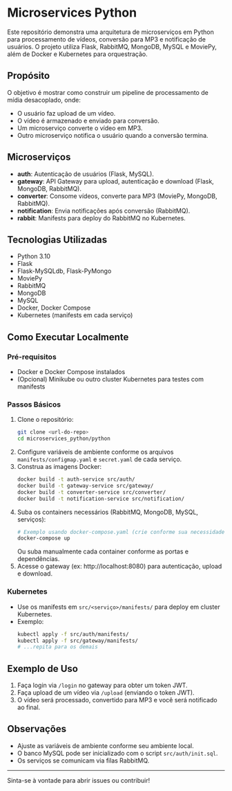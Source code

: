 # Microservices Python

Este repositório demonstra uma arquitetura de microserviços em Python para processamento de vídeos, conversão para MP3 e notificação de usuários. O projeto utiliza Flask, RabbitMQ, MongoDB, MySQL e MoviePy, além de Docker e Kubernetes para orquestração.

## Propósito

O objetivo é mostrar como construir um pipeline de processamento de mídia desacoplado, onde:
- O usuário faz upload de um vídeo.
- O vídeo é armazenado e enviado para conversão.
- Um microserviço converte o vídeo em MP3.
- Outro microserviço notifica o usuário quando a conversão termina.

## Microserviços

- **auth**: Autenticação de usuários (Flask, MySQL).
- **gateway**: API Gateway para upload, autenticação e download (Flask, MongoDB, RabbitMQ).
- **converter**: Consome vídeos, converte para MP3 (MoviePy, MongoDB, RabbitMQ).
- **notification**: Envia notificações após conversão (RabbitMQ).
- **rabbit**: Manifests para deploy do RabbitMQ no Kubernetes.

## Tecnologias Utilizadas
- Python 3.10
- Flask
- Flask-MySQLdb, Flask-PyMongo
- MoviePy
- RabbitMQ
- MongoDB
- MySQL
- Docker, Docker Compose
- Kubernetes (manifests em cada serviço)

## Como Executar Localmente

### Pré-requisitos
- Docker e Docker Compose instalados
- (Opcional) Minikube ou outro cluster Kubernetes para testes com manifests

### Passos Básicos
1. Clone o repositório:
   ```bash
   git clone <url-do-repo>
   cd microservices_python/python
   ```
2. Configure variáveis de ambiente conforme os arquivos `manifests/configmap.yaml` e `secret.yaml` de cada serviço.
3. Construa as imagens Docker:
   ```bash
   docker build -t auth-service src/auth/
   docker build -t gateway-service src/gateway/
   docker build -t converter-service src/converter/
   docker build -t notification-service src/notification/
   ```
4. Suba os containers necessários (RabbitMQ, MongoDB, MySQL, serviços):
   ```bash
   # Exemplo usando docker-compose.yaml (crie conforme sua necessidade)
   docker-compose up
   ```
   Ou suba manualmente cada container conforme as portas e dependências.
5. Acesse o gateway (ex: http://localhost:8080) para autenticação, upload e download.

### Kubernetes
- Use os manifests em `src/<serviço>/manifests/` para deploy em cluster Kubernetes.
- Exemplo:
  ```bash
  kubectl apply -f src/auth/manifests/
  kubectl apply -f src/gateway/manifests/
  # ...repita para os demais
  ```

## Exemplo de Uso
1. Faça login via `/login` no gateway para obter um token JWT.
2. Faça upload de um vídeo via `/upload` (enviando o token JWT).
3. O vídeo será processado, convertido para MP3 e você será notificado ao final.

## Observações
- Ajuste as variáveis de ambiente conforme seu ambiente local.
- O banco MySQL pode ser inicializado com o script `src/auth/init.sql`.
- Os serviços se comunicam via filas RabbitMQ.

---

Sinta-se à vontade para abrir issues ou contribuir!
